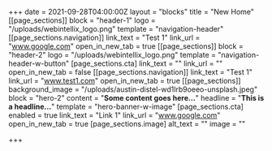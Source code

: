+++
date = 2021-09-28T04:00:00Z
layout = "blocks"
title = "New Home"
[[page_sections]]
block = "header-1"
logo = "/uploads/webintellix_logo.png"
template = "navigation-header"
[[page_sections.navigation]]
link_text = "Test 1"
link_url = "www.google.com"
open_in_new_tab = true
[[page_sections]]
block = "header-2"
logo = "/uploads/webintellix_logo.png"
template = "navigation-header-w-button"
[page_sections.cta]
link_text = ""
link_url = ""
open_in_new_tab = false
[[page_sections.navigation]]
link_text = "Test 1"
link_url = "www.test1.com"
open_in_new_tab = true
[[page_sections]]
background_image = "/uploads/austin-distel-wd1lrb9oeeo-unsplash.jpeg"
block = "hero-2"
content = "<strong>Some content goes here...</strong>"
headline = "<strong>This is a headline...</strong>"
template = "hero-banner-w-image"
[page_sections.cta]
enabled = true
link_text = "Link 1"
link_url = "www.google.com"
open_in_new_tab = true
[page_sections.image]
alt_text = ""
image = ""

+++
